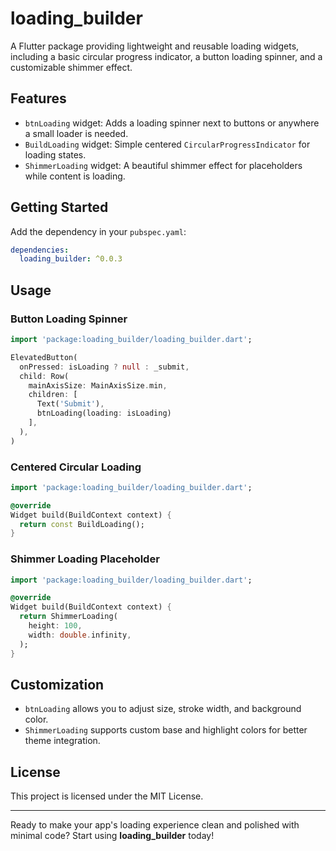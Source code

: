 # loading_builder

A Flutter package providing lightweight and reusable loading widgets, including a basic circular progress indicator, a button loading spinner, and a customizable shimmer effect.

## Features

- `btnLoading` widget: Adds a loading spinner next to buttons or anywhere a small loader is needed.
- `BuildLoading` widget: Simple centered `CircularProgressIndicator` for loading states.
- `ShimmerLoading` widget: A beautiful shimmer effect for placeholders while content is loading.

## Getting Started

Add the dependency in your `pubspec.yaml`:

```yaml
dependencies:
  loading_builder: ^0.0.3
```

## Usage

### Button Loading Spinner

```dart
import 'package:loading_builder/loading_builder.dart';

ElevatedButton(
  onPressed: isLoading ? null : _submit,
  child: Row(
    mainAxisSize: MainAxisSize.min,
    children: [
      Text('Submit'),
      btnLoading(loading: isLoading)
    ],
  ),
)
```

### Centered Circular Loading

```dart
import 'package:loading_builder/loading_builder.dart';

@override
Widget build(BuildContext context) {
  return const BuildLoading();
}
```

### Shimmer Loading Placeholder

```dart
import 'package:loading_builder/loading_builder.dart';

@override
Widget build(BuildContext context) {
  return ShimmerLoading(
    height: 100,
    width: double.infinity,
  );
}
```

## Customization
- `btnLoading` allows you to adjust size, stroke width, and background color.
- `ShimmerLoading` supports custom base and highlight colors for better theme integration.

## License

This project is licensed under the MIT License.

---

Ready to make your app's loading experience clean and polished with minimal code? Start using **loading_builder** today!

